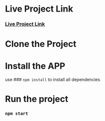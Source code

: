 # Live Project Link
### [Live Project Link](game-zone-sigma.vercel.app)

# Clone the Project


# Install the APP

use ### `npm install` to install all dependencies


# Run the project

### `npm start`
